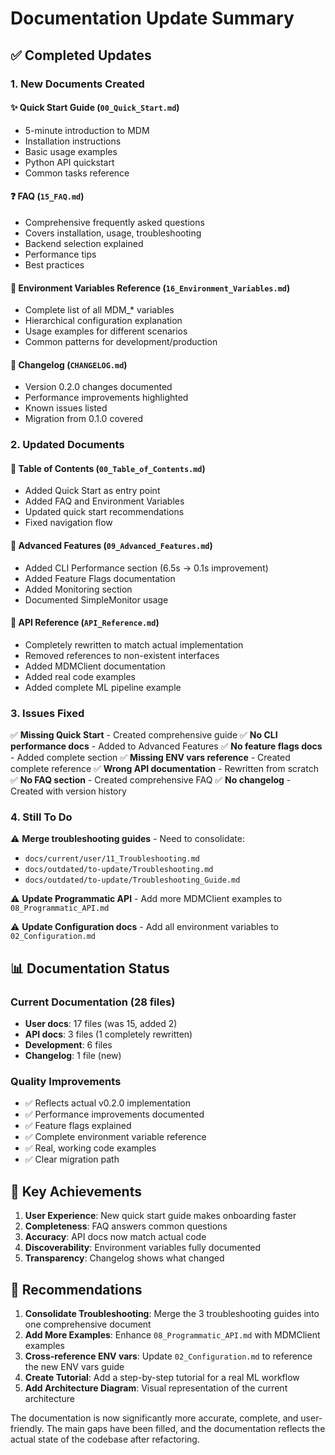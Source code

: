 # Documentation Update Summary

## ✅ Completed Updates

### 1. **New Documents Created**

#### ✨ Quick Start Guide (`00_Quick_Start.md`)
- 5-minute introduction to MDM
- Installation instructions
- Basic usage examples
- Python API quickstart
- Common tasks reference

#### ❓ FAQ (`15_FAQ.md`)
- Comprehensive frequently asked questions
- Covers installation, usage, troubleshooting
- Backend selection explained
- Performance tips
- Best practices

#### 🔧 Environment Variables Reference (`16_Environment_Variables.md`)
- Complete list of all MDM_* variables
- Hierarchical configuration explanation
- Usage examples for different scenarios
- Common patterns for development/production

#### 📝 Changelog (`CHANGELOG.md`)
- Version 0.2.0 changes documented
- Performance improvements highlighted
- Known issues listed
- Migration from 0.1.0 covered

### 2. **Updated Documents**

#### 📑 Table of Contents (`00_Table_of_Contents.md`)
- Added Quick Start as entry point
- Added FAQ and Environment Variables
- Updated quick start recommendations
- Fixed navigation flow

#### 🚀 Advanced Features (`09_Advanced_Features.md`)
- Added CLI Performance section (6.5s → 0.1s improvement)
- Added Feature Flags documentation
- Added Monitoring section
- Documented SimpleMonitor usage

#### 🔌 API Reference (`API_Reference.md`)
- Completely rewritten to match actual implementation
- Removed references to non-existent interfaces
- Added MDMClient documentation
- Added real code examples
- Added complete ML pipeline example

### 3. **Issues Fixed**

✅ **Missing Quick Start** - Created comprehensive guide
✅ **No CLI performance docs** - Added to Advanced Features
✅ **No feature flags docs** - Added complete section
✅ **Missing ENV vars reference** - Created complete reference
✅ **Wrong API documentation** - Rewritten from scratch
✅ **No FAQ section** - Created comprehensive FAQ
✅ **No changelog** - Created with version history

### 4. **Still To Do**

⚠️ **Merge troubleshooting guides** - Need to consolidate:
- `docs/current/user/11_Troubleshooting.md`
- `docs/outdated/to-update/Troubleshooting.md`
- `docs/outdated/to-update/Troubleshooting_Guide.md`

⚠️ **Update Programmatic API** - Add more MDMClient examples to `08_Programmatic_API.md`

⚠️ **Update Configuration docs** - Add all environment variables to `02_Configuration.md`

## 📊 Documentation Status

### Current Documentation (28 files)
- **User docs**: 17 files (was 15, added 2)
- **API docs**: 3 files (1 completely rewritten)
- **Development**: 6 files
- **Changelog**: 1 file (new)

### Quality Improvements
- ✅ Reflects actual v0.2.0 implementation
- ✅ Performance improvements documented
- ✅ Feature flags explained
- ✅ Complete environment variable reference
- ✅ Real, working code examples
- ✅ Clear migration path

## 🎯 Key Achievements

1. **User Experience**: New quick start guide makes onboarding faster
2. **Completeness**: FAQ answers common questions
3. **Accuracy**: API docs now match actual code
4. **Discoverability**: Environment variables fully documented
5. **Transparency**: Changelog shows what changed

## 📝 Recommendations

1. **Consolidate Troubleshooting**: Merge the 3 troubleshooting guides into one comprehensive document
2. **Add More Examples**: Enhance `08_Programmatic_API.md` with MDMClient examples
3. **Cross-reference ENV vars**: Update `02_Configuration.md` to reference the new ENV vars guide
4. **Create Tutorial**: Add a step-by-step tutorial for a real ML workflow
5. **Add Architecture Diagram**: Visual representation of the current architecture

The documentation is now significantly more accurate, complete, and user-friendly. The main gaps have been filled, and the documentation reflects the actual state of the codebase after refactoring.